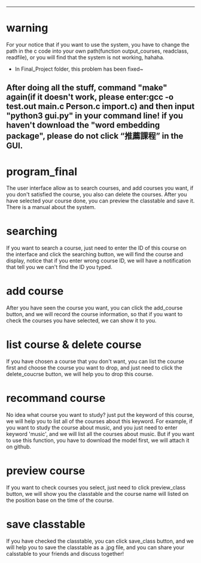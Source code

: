 ----------------------------------------------------------------------------------------------------------------------------------------
# warning
For your notice that if you want to use the system, you have to change the path in the c code into your own path(function output_courses, readclass, readfile), or you will find that the system is not working, hahaha. 
* In Final_Project folder, this problem has been fixed~

After doing all the stuff, command "make" again(if it doesn't work, please enter:gcc -o test.out main.c Person.c import.c) and then input "python3 gui.py" in your command line!
if you haven't download the "word embedding package", please do not click “推薦課程” in the GUI.
----------------------------------------------------------------------------------------------------------------------------------------

# program_final
The user interface allow as to search courses, and add courses you want, if you don't satisfied the course, you also can delete the courses. After you have selected your course done, you can preview the classtable and save it. There is a manual about the system.

# searching
If you want to search a course, just need to enter the ID of this course on the interface and click the searching button, we will find the course and display, notice that if you enter wrong course ID, we will have a notification that tell you we can't find the ID you typed.

# add course
After you have seen the course you want, you can click the add_course button, and we will record the course information, so that if you want to check the courses you have selected, we can show it to you.

# list course & delete course
If you have chosen a course that you don't want, you can list the course first and choose the course you want to drop, and just need to click the delete_coucrse button, we will help you to drop this course.

# recommand course
No idea what course you want to study? just put the keyword of this course, we will help you to list all of the courses about this keyword. For example, if you want to study the course about music, and you just need to enter keyword 'music', and we will list all the courses about music. But if you want to use this function, you have to download the model first, we will attach it on github.

# preview course
If you want to check courses you select, just need to click preview_class button, we will show you the classtable and the course name will listed on the position base on the time of the course. 

# save classtable 
If you have checked the classtable, you can click save_class button, and we will help you to save the classtable as a .jpg file, and you can share your calsstable to your friends and discuss together!
